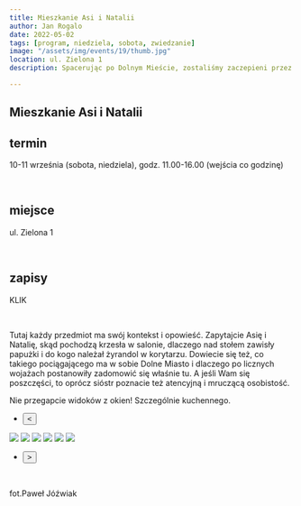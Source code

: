 ```yaml
---
title: Mieszkanie Asi i Natalii
author: Jan Rogalo
date: 2022-05-02
tags: [program, niedziela, sobota, zwiedzanie]
image: "/assets/img/events/19/thumb.jpg"
location: ul. Zielona 1
description: Spacerując po Dolnym Mieście, zostaliśmy zaczepieni przez nieznajomą osobę, która zaoferowała nam pomoc i zaprosiła do wnętrza lokalu, w którym pracuje. Tą osobą okazała się Danuta Płuzińska, a miejscem Inkubator Sąsiedzkiej Energii. I tak oto znaleźliśmy się w miejscu przepełnionym otwartością, życzliwością i energią!

---
```

<section class="section-services">
    <div class="services">

<h1 class="event-h1">Mieszkanie Asi i Natalii</h1>

<h2 class="event-h2">termin</h2>
<p>10-11 września (sobota, niedziela), godz. 11.00-16.00 (wejścia co godzinę)</p>
<br>
<h2 class="event-h2">miejsce</h2>
<p>ul. Zielona 1</p>
<br>
<h2 class="event-h2">zapisy</h2>
<p>KLIK</p>
<br>

<p>
Tutaj każdy przedmiot ma swój kontekst i opowieść. Zapytajcie Asię i Natalię, skąd pochodzą krzesła w salonie, dlaczego nad stołem zawisły papużki i do kogo należał żyrandol w korytarzu. Dowiecie się też, co takiego pociągającego ma w sobie Dolne Miasto i dlaczego po licznych wojażach postanowiły zadomowić się właśnie tu. A jeśli Wam się poszczęści, to oprócz sióstr poznacie też atencyjną i mruczącą osobistość.
</p>
<p>Nie przegapcie widoków z okien! Szczególnie kuchennego.</p>
<div class="slider-container">
  <nav class="slider-nav">
    <ul>
      <li>
        <button class="previous">
          <span><</span>
        </button>
      </li>
</ul>
</nav>
  <div class="slider">
    <img class="active" src="/assets/img/events/19/TO.jpg">
    <img src="/assets/img/events/19/2.jpg">
    <img src="/assets/img/events/19/3.jpg">
    <img src="/assets/img/events/19/4.jpg">
    <img src="/assets/img/events/19/5.jpg">
    <img src="/assets/img/events/19/6.jpg">
  </div>
<nav class="slider-nav">
    <ul>
      <li>
        <button class="next">
          <span>></span>
        </button>
      </li>
    </ul>
  </nav>
</div>
<br>
<p>fot.Paweł Jóźwiak</p>
</section>
    <script src="/assets/scripts/slider.js"></script>
